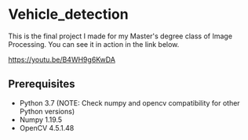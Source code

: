 # Vehicle_detection
This is the final project I made for my Master's degree class of Image Processing. You can see it in action in the link below.

https://youtu.be/B4WH9g6KwDA

## Prerequisites
- Python 3.7 (NOTE: Check numpy and opencv compatibility for other Python versions)
- Numpy 1.19.5
- OpenCV 4.5.1.48
